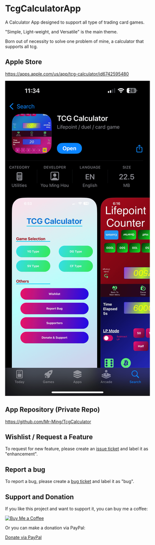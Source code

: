 # TcgCalculatorApp
A Calculator App designed to support all type of trading card games.

"Simple, Light-weight, and Versatile" is the main theme.

Born out of necessity to solve one problem of mine, a calculator that supports all tcg.

## Apple Store
https://apps.apple.com/us/app/tcg-calculator/id6742595480

![Photo](https://github.com/Mr-Ming/TcgCalculatorApp/blob/main/assets/3-3-25.png)


## App Repository (Private Repo)
https://github.com/Mr-Ming/TcgCalculator

## Wishlist / Request a Feature
To request for new feature, please create an [issue ticket](https://github.com/Mr-Ming/TcgCalculatorApp/issues) and label it as "enhancement".

## Report a bug
To report a bug, please create a [bug ticket](https://github.com/Mr-Ming/TcgCalculatorApp/issues) and label it as "bug".

## Support and Donation
If you like this project and want to support it, you can buy me a coffee:

[![Buy Me a Coffee](https://img.buymeacoffee.com/button-api/?text=Buy%20Me%20A%20Coffee&emoji=&slug=mingthedev&button_colour=FFDD00&font_colour=000000&font_family=Cookie)](https://buymeacoffee.com/mingthedev)

Or you can make a donation via PayPal:

[Donate via PayPal](https://www.paypal.com/donate/?hosted_button_id=ZNX8TQ9DZBHY6)
